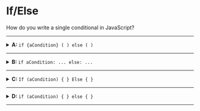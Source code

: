 # If/Else

How do you write a single conditional in JavaScript?

---

<details>
<summary><strong>A: </strong> <code>if {aCondition} ( ) else ( ) </code></summary>
<br>

✖ Nope.

In this code the curly braces `{ }` and parenthesis `( )` are switched.

The parenthesis are supposed to be around the condition, and the curly braces are supposed to be around the bodies.

</details>

---

<details>

<summary><strong>B: </strong> <code>if aCondition: ... else: ... </code></summary>
<br>

✖ Nope.

In JavaScript, the body of an `if` and an `else` Are marked by curly braces `{ }`. Some programming languages use a colon `:`, but not JS.

The condition must also be surrounded by parenthesis: `(aCondition)`

</details>

---

<details>

<summary><strong>C: </strong> <code>If (aCondition) { } Else { }</code></summary>
<br>

✖ Nope.

The `if` and `else` keywords in JavaScript do not have capital letters.

</details>

---

<details>
<summary><strong>D: </strong> <code>if (aCondition) { } else { } </code></summary>
<br>

✔ Correct!

</details>

---
